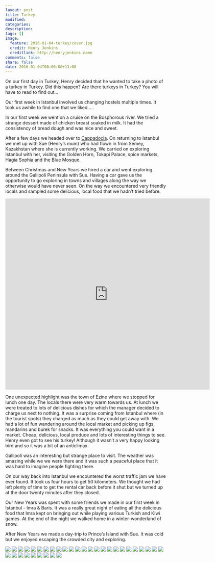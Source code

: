 ```yaml
---
layout: post
title: Turkey
modified:
categories:
description:
tags: []
image:
  feature: 2016-01-04-turkey/cover.jpg
  credit: Henry Jenkins
  creditlink: http://henryjenkins.name
comments: false
share: false
date: 2016-01-04T00:00:00+13:00
---
```


On our first day in Turkey, Henry decided that he wanted to take a photo of a turkey in Turkey.
Did this happen? Are there turkeys in Turkey? You will have to read to find out…

Our first week in Istanbul involved us changing hostels multiple times. It took us awhile to find one that we liked….. 

In our first week we went on a cruise on the Bosphorous river. We tried a strange dessert made of chicken breast soaked in milk. It had the consistency of bread dough and was nice and sweet.

After a few days we headed over to [Cappadocia](cappadocia-aka-the-moon). On returning to Istanbul we met up with Sue (Henry’s mum) who had flown in from Semey, Kazakhstan where she is currently working. We carried on exploring Istanbul with her, visiting the Golden Horn, Tokapi Palace, spice markets, Hagia Sophia and the Blue Mosque.

Between Christmas and New Years we hired a car and went exploring around the Gallipoli Peninsula with Sue. Having a car gave us the opportunity to go exploring in towns and villages along the way we otherwise would have never seen. On the way we encountered very friendly locals and sampled some delicious, local food that we hadn’t tried before. 

<iframe src="https://www.google.com/maps/embed?pb=!1m56!1m12!1m3!1d1557259.2606768596!2d26.68883795369413!3d40.33076503558617!2m3!1f0!2f0!3f0!3m2!1i1024!2i768!4f13.1!4m41!3e0!4m5!1s0x14caa7040068086b%3A0xe1ccfe98bc01b0d0!2sIstanbul%2C+%C4%B0stanbul%2C+Turkey!3m2!1d41.0082376!2d28.9783589!4m5!1s0x14b16f12f03017dd%3A0xfb06cb866a7369d7!2sGallipoli%2C+Gelibolu%2F%C3%87anakkale%2C+Turkey!3m2!1d40.413984899999996!2d26.669997!4m3!3m2!1d40.1478093!2d26.3802706!4m5!1s0x0%3A0xe2ff84b5c7e65a5!2zU2VkZMO8bGJhaGlyIEvDtnnDvCBNeWQ!3m2!1d40.045032!2d26.190263899999998!4m5!1s0x14b05e6686956a13%3A0x7cd3294984fd62dc!2sEzine!3m2!1d39.787126!2d26.335866!4m5!1s0x14b0bed751ba34e9%3A0x48bfd8d3ae433398!2sAk%C3%A7ay%2C+Ak%C3%A7ay+Belediyesi%2FEdremit%2FBal%C4%B1kesir+Province%2C+Turkey!3m2!1d39.586763999999995!2d26.923097!4m5!1s0x14caa7040068086b%3A0xe1ccfe98bc01b0d0!2sIstanbul%2C+%C4%B0stanbul%2C+Turkey!3m2!1d41.0082376!2d28.9783589!5e0!3m2!1sen!2sca!4v1464031339968" width="640" height="600" frameborder="0" style="border:0" allowfullscreen></iframe>

One unexpected highlight was the town of Ezine where we stopped for lunch one day. The locals there were very warm towards us. At lunch we were treated to lots of delicious dishes for which the manager decided to charge us next to nothing. It was a surprise coming from Istanbul where (in the tourist spots) they charged as much as they could get away with. We had a lot of fun wandering around the local market and picking up figs, mandarins and burek for snacks. It was everything you could want in a market. Cheap, delicious, local produce and lots of interesting things to see. Henry even got to see his turkey! Although it wasn’t a very happy looking bird and so it was a bit of an anticlimax.

Gallipoli was an interesting but strange place to visit. The weather was amazing while we we were there and it was such a peaceful place that it was hard to imagine people fighting there. 

On our way back into Istanbul we encountered the worst traffic jam we have ever found. It took us four hours to get 50 kilometers. We thought we had left plenty of time to get the rental car back before it shut but we turned up at the door twenty minutes after they closed.

Our New Years was spent with some friends we made in our first week in Istanbul - Imra & Baris. It was a really great night of eating all the delicious food that Imra kept on bringing out while playing various Turkish and Kiwi games. At the end of the night we walked home in a winter-wonderland of snow.

After New Years we made a day-trip to Prince’s Island with Sue. It was cold but we enjoyed escaping the crowded city and exploring. 

<img src="/images/2016-01-04-turkey/IMG_20151210_124554_640px.jpg">

<img src="/images/2016-01-04-turkey/IMG_20151210_180551_640px.jpg">

<img src="/images/2016-01-04-turkey/IMG_20151210_190914_640px.jpg">

<img src="/images/2016-01-04-turkey/IMG_20151211_121520_640px.jpg">

<img src="/images/2016-01-04-turkey/IMG_20151212_115522_640px.jpg">

<img src="/images/2016-01-04-turkey/IMG_20151212_120626_640px.jpg">

<img src="/images/2016-01-04-turkey/IMG_20151213_145713_640px.jpg">

<img src="/images/2016-01-04-turkey/IMG_20151213_153400_640px.jpg">

<img src="/images/2016-01-04-turkey/IMG_20151220_114459_640px.jpg">

<img src="/images/2016-01-04-turkey/IMG_20151220_130814_640px.jpg">

<img src="/images/2016-01-04-turkey/IMG_20151220_144923_640px.jpg">

<img src="/images/2016-01-04-turkey/IMG_20151223_101206_640px.jpg">

<img src="/images/2016-01-04-turkey/IMG_20151223_105319_640px.jpg">

<img src="/images/2016-01-04-turkey/IMG_20151223_114546_640px.jpg">

<img src="/images/2016-01-04-turkey/IMG_20151223_154433_640px.jpg">

<img src="/images/2016-01-04-turkey/IMG_20151226_151146_640px.jpg">

<img src="/images/2016-01-04-turkey/IMG_20151226_152107_640px.jpg">

<img src="/images/2016-01-04-turkey/IMG_20151226_164656_640px.jpg">

<img src="/images/2016-01-04-turkey/IMG_20151227_141911_640px.jpg">

<img src="/images/2016-01-04-turkey/IMG_20151227_154747_640px.jpg">

<img src="/images/2016-01-04-turkey/IMG_20151227_154821_640px.jpg">

<img src="/images/2016-01-04-turkey/IMG_20151228_101133_640px.jpg">

<img src="/images/2016-01-04-turkey/IMG_20151228_121143_640px.jpg">

<img src="/images/2016-01-04-turkey/IMG_20151228_122224_640px.jpg">

<img src="/images/2016-01-04-turkey/IMG_20151228_131034_640px.jpg">

<img src="/images/2016-01-04-turkey/IMG_20151228_144611_640px.jpg">

<img src="/images/2016-01-04-turkey/IMG_20151228_160114_640px.jpg">

<img src="/images/2016-01-04-turkey/IMG_20151229_101755_640px.jpg">

<img src="/images/2016-01-04-turkey/IMG_20151230_120738_640px.jpg">

<img src="/images/2016-01-04-turkey/IMG_20151231_140623_640px.jpg">

<img src="/images/2016-01-04-turkey/IMG_20151231_203613_640px.jpg">

<img src="/images/2016-01-04-turkey/IMG_20151231_212610_640px.jpg">

<img src="/images/2016-01-04-turkey/IMG_20160103_115736_640px.jpg">

<img src="/images/2016-01-04-turkey/IMG_20160104_202012_640px.jpg">

